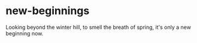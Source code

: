 # new-beginnings
Looking beyond the winter hill, to smell the breath of spring, it's only a new beginning now.
